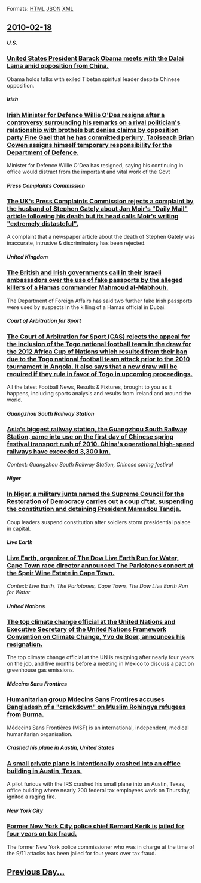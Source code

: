 
Formats: [HTML](2010/02/18/index.html)  [JSON](2010/02/18/index.json)  [XML](2010/02/18/index.xml)  

## [2010-02-18](/news/2010/02/18/index.md)

##### U.S.
### [United States President Barack Obama meets with the Dalai Lama amid opposition from China. ](/news/2010/02/18/united-states-president-barack-obama-meets-with-the-dalai-lama-amid-opposition-from-china.md)
Obama holds talks with exiled Tibetan spiritual leader despite Chinese opposition.

##### Irish
### [Irish Minister for Defence Willie O'Dea resigns after a controversy surrounding his remarks on a rival politician's relationship with brothels but denies claims by opposition party Fine Gael that he has committed perjury. Taoiseach Brian Cowen assigns himself temporary responsibility for the Department of Defence. ](/news/2010/02/18/irish-minister-for-defence-willie-o-dea-resigns-after-a-controversy-surrounding-his-remarks-on-a-rival-politician-s-relationship-with-brothe.md)
Minister for Defence Willie O&#39;Dea has resigned, saying his continuing in office would distract from the important and vital work of the Govt

##### Press Complaints Commission
### [The UK's Press Complaints Commission rejects a complaint by the husband of Stephen Gately about Jan Moir's "Daily Mail" article following his death but its head calls Moir's writing "extremely distasteful". ](/news/2010/02/18/the-uk-s-press-complaints-commission-rejects-a-complaint-by-the-husband-of-stephen-gately-about-jan-moir-s-daily-mail-article-following-hi.md)
A complaint that a newspaper article about the death of Stephen Gately was inaccurate, intrusive &amp; discriminatory has been rejected.

##### United Kingdom
### [The British and Irish governments call in their Israeli ambassadors over the use of fake passports by the alleged killers of a Hamas commander Mahmoud al-Mabhouh. ](/news/2010/02/18/the-british-and-irish-governments-call-in-their-israeli-ambassadors-over-the-use-of-fake-passports-by-the-alleged-killers-of-a-hamas-command.md)
The Department of Foreign Affairs has said two further fake Irish passports were used by suspects in the killing of a Hamas official in Dubai.

##### Court of Arbitration for Sport
### [The Court of Arbitration for Sport (CAS) rejects the appeal for the inclusion of the Togo national football team in the draw for the 2012 Africa Cup of Nations which resulted from their ban due to the Togo national football team attack prior to the 2010 tournament in Angola. It also says that a new draw will be required if they rule in favor of Togo in upcoming proceedings. ](/news/2010/02/18/the-court-of-arbitration-for-sport-cas-rejects-the-appeal-for-the-inclusion-of-the-togo-national-football-team-in-the-draw-for-the-2012-af.md)
All the latest Football News, Results &amp; Fixtures, brought to you as it happens, including sports analysis and results from Ireland and around the world.

##### Guangzhou South Railway Station
### [Asia's biggest railway station, the Guangzhou South Railway Station, came into use on the first day of Chinese spring festival transport rush of 2010. China's operational high-speed railways have exceeded 3,300 km. ](/news/2010/02/18/asia-s-biggest-railway-station-the-guangzhou-south-railway-station-came-into-use-on-the-first-day-of-chinese-spring-festival-transport-rus.md)
_Context: Guangzhou South Railway Station, Chinese spring festival_

##### Niger
### [In Niger, a military junta named the Supreme Council for the Restoration of Democracy carries out a coup d'tat, suspending the constitution and detaining President Mamadou Tandja. ](/news/2010/02/18/in-niger-a-military-junta-named-the-supreme-council-for-the-restoration-of-democracy-carries-out-a-coup-d-etat-suspending-the-constitution.md)
Coup leaders suspend constitution after soldiers storm presidential palace in capital.

##### Live Earth
### [Live Earth, organizer of The Dow Live Earth Run for Water, Cape Town race director announced The Parlotones concert at the Speir Wine Estate in Cape Town. ](/news/2010/02/18/live-earth-organizer-of-the-dow-live-earth-run-for-water-cape-town-race-director-announced-the-parlotones-concert-at-the-speir-wine-estate.md)
_Context: Live Earth, The Parlotones, Cape Town, The Dow Live Earth Run for Water_

##### United Nations
### [The top climate change official at the United Nations and Executive Secretary of the United Nations Framework Convention on Climate Change, Yvo de Boer, announces his resignation. ](/news/2010/02/18/the-top-climate-change-official-at-the-united-nations-and-executive-secretary-of-the-united-nations-framework-convention-on-climate-change.md)
The top climate change official at the UN is resigning after nearly four years on the job, and five months before a meeting in Mexico to discuss a pact on greenhouse gas emissions.

##### Mdecins Sans Frontires
### [Humanitarian group Mdecins Sans Frontires accuses Bangladesh of a "crackdown" on Muslim Rohingya refugees from Burma. ](/news/2010/02/18/humanitarian-group-medecins-sans-frontieres-accuses-bangladesh-of-a-crackdown-on-muslim-rohingya-refugees-from-burma.md)
Médecins Sans Frontières (MSF) is an international, independent, medical humanitarian organisation.

##### Crashed his plane in Austin, United States
### [A small private plane is intentionally crashed into an office building in Austin, Texas. ](/news/2010/02/18/a-small-private-plane-is-intentionally-crashed-into-an-office-building-in-austin-texas.md)
A pilot furious with the IRS crashed his small plane into an Austin, Texas, office building where nearly 200 federal tax employees work on Thursday, ignited a raging fire.

##### New York City
### [Former New York City police chief Bernard Kerik is jailed for four years on tax fraud. ](/news/2010/02/18/former-new-york-city-police-chief-bernard-kerik-is-jailed-for-four-years-on-tax-fraud.md)
The former New York police commissioner who was in charge at the time of the 9/11 attacks has been jailed for four years over tax fraud.

## [Previous Day...](/news/2010/02/17/index.md)

